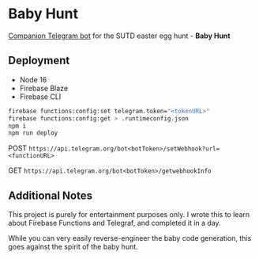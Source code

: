 # Baby Hunt

[Companion Telegram bot](https://t.me/babyhuntbot) for the SUTD easter egg hunt - **Baby Hunt**

## Deployment

* Node 16
* Firebase Blaze
* Firebase CLI

```bash
firebase functions:config:set telegram.token="<tokenURL>"
firebase functions:config:get > .runtimeconfig.json
npm i
npm run deploy
```

POST `https://api.telegram.org/bot<botToken>/setWebhook?url=<functionURL>`

GET `https://api.telegram.org/bot<botToken>/getwebhookInfo`

## Additional Notes

This project is purely for entertainment purposes only. I wrote this to learn about Firebase Functions and Telegraf, and completed it in a day.

While you can very easily reverse-engineer the baby code generation, this goes against the spirit of the baby hunt.
